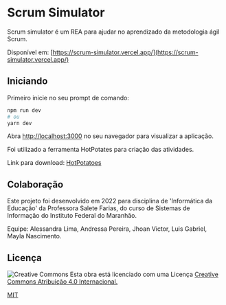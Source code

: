 # Scrum Simulator

Scrum simulator é um REA para ajudar no aprendizado da metodologia ágil Scrum.

Disponível em: [https://scrum-simulator.vercel.app/](https://scrum-simulator.vercel.app/)

## Iniciando

Primeiro inicie no seu prompt de comando:

```bash
npm run dev
# ou
yarn dev
```

Abra [http://localhost:3000](http://localhost:3000) no seu navegador para visualizar a aplicação.

Foi utilizado a ferramenta HotPotates para criação das atividades.

Link para download: [HotPotatoes](https://hotpot.uvic.ca/)

## Colaboração

Este projeto foi desenvolvido em 2022 para disciplina de 'Informática da Educação' da Professora Salete Farias, do curso de Sistemas de Informação do Instituto Federal do Maranhão.

Equipe: Alessandra Lima, Andressa Pereira, Jhoan Victor, Luis Gabriel, Mayla Nascimento.

## Licença

![Creative Commons](https://licensebuttons.net/l/by/4.0/88x31.png)
Esta obra está licenciado com uma Licença
[Creative Commons Atribuição 4.0 Internacional.](http://creativecommons.org/licenses/by/4.0/)

[MIT](https://choosealicense.com/licenses/mit/)
